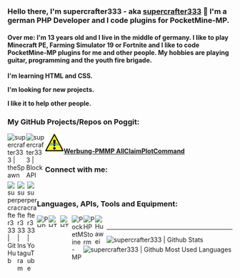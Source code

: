 ### Hello there, I'm supercrafter333 - aka [supercrafter333][github] 👋   I'm a german PHP Developer and I code plugins for PocketMine-MP.

#### Over me:  I'm 13 years old and I live in the middle of germany. I like to play Minecraft PE, Farming Simulator 19 or Fortnite and I like to code PocketMine-MP plugins for me and other people. My hobbies are playing guitar, programming and the youth fire brigade.

**I'm learning HTML and CSS.**

**I'm looking for new projects.**

**I like it to help other people.**
<br />
### My GitHub Projects/Repos on Poggit:
[<img align="left" alt="supercrafter333 | theSpawn" width="42px" src="https://github.com/supercrafter333/theSpawn/blob/master/icon.png" />][thespawn]
[<img align="left" alt="supercrafter333 | BlockAPI" width="42px" src="https://github.com/supercrafter333/BlockAPI/blob/master/icon.png" />][blockapi]
[<img align="left" alt="supercrafter333 | theWarn" width="42x" src="https://github.com/supercrafter333/theWarn/blob/main/icon.png" />][thewarn]

<br />

**[Werbung-PMMP   ](https://github.com/supercrafter333/WerbungPMMP)**
**[AllClaimPlotCommand](https://github.com/supercrafter333/AllClaimPlotCommand)**

### Connect with me:

[<img align="left" alt="supercrafter333 | GitHub" width="22px" src="https://cdn.jsdelivr.net/npm/simple-icons@v3/icons/github.svg" />][github]
[<img align="left" alt="supercrafter333 | Instagram" width="22px" src="https://cdn.jsdelivr.net/npm/simple-icons@v3/icons/instagram.svg" />][instagram]
[<img align="left" alt="supercrafter333 | YouTube" width="22px" src="https://cdn.jsdelivr.net/npm/simple-icons@v3/icons/youtube.svg" />][youtube]

<br />

### Languages, APIs, Tools and Equipment:

[<img align="left" alt="PHP" width="26px" height="26px" src="https://upload.wikimedia.org/wikipedia/commons/thumb/2/27/PHP-logo.svg/1024px-PHP-logo.svg.png" />](https://php.net)
[<img align="left" alt="HTML5" width="26px" height="26px" src="https://upload.wikimedia.org/wikipedia/commons/thumb/6/61/HTML5_logo_and_wordmark.svg/180px-HTML5_logo_and_wordmark.svg.png" />](https://en.wikipedia.org/wiki/HTML)
[<img align="left" alt="HTML5" width="26px" height="26px" src="https://upload.wikimedia.org/wikipedia/commons/thumb/d/d5/CSS3_logo_and_wordmark.svg/180px-CSS3_logo_and_wordmark.svg.png" />](https://en.wikipedia.org/wiki/CSS)
[<img align="left" alt="PocketMine-MP" width="26px" src="https://images-eu.ssl-images-amazon.com/images/I/41vtkBOXeCL.png" />](https://pmmp.io)
[<img align="left" alt="PHPStorm" width="26px" src="https://upload.wikimedia.org/wikipedia/commons/thumb/c/c9/PhpStorm_Icon.svg/225px-PhpStorm_Icon.svg.png" />](https://www.jetbrains.com/phpstorm/)
[<img align="left" alt="Huawei" width="26px" src="https://seeklogo.com/images/H/Huawei-logo-A8C7CBCAA8-seeklogo.com.png" />](https://www.huawei.com/en/)

<br />

---

<img align="left" alt="supercrafter333 | Github Stats" src="https://github-readme-stats.vercel.app/api?username=supercrafter333&count_private=true&show_icons=true&hide_border=true5&bg_color=30,e96443,904e95&title_color=fff&text_color=fff" />
<img align="left" alt="supercrafter333 | Github Most Used Languages" src="https://github-readme-stats.vercel.app/api/top-langs/?username=supercrafter333&count_private=true&show_icons=true&hide_border=true5&bg_color=30,e96443,904e95&title_color=fff&text_color=fff" />


[thespawn]: https://github.com/supercrafter333/theSpawn
[blockapi]: https://github.com/supercrafter333/BlockAPI
[thewarn]: https://github.com/supercrafter333/theWarn
[github]: https://github.com/supercrafter333
[instagram]: https://www.instagram.com/supercrafter333_real/
[youtube]: https://www.youtube.com/channel/UC5pJ_YpwgBFFJFxX0QrO0vg
